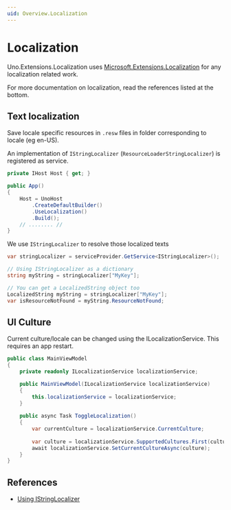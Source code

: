 ```yaml
---
uid: Overview.Localization
---
```

# Localization
Uno.Extensions.Localization uses [Microsoft.Extensions.Localization](https://www.nuget.org/packages/Microsoft.Extensions.Localization) for any localization related work.

For more documentation on localization, read the references listed at the bottom.

## Text localization

Save locale specific resources in `.resw` files in folder corresponding to locale (eg en-US).

An implementation of `IStringLocalizer` (`ResourceLoaderStringLocalizer`) is registered as service.

```csharp
private IHost Host { get; }

public App()
{
    Host = UnoHost
        .CreateDefaultBuilder()
        .UseLocalization()
        .Build();
    // ........ //
}
```

We use `IStringLocalizer` to resolve those localized texts

```csharp
var stringLocalizer = serviceProvider.GetService<IStringLocalizer>();

// Using IStringLocalizer as a dictionary
string myString = stringLocalizer["MyKey"];

// You can get a LocalizedString object too
LocalizedString myString = stringLocalizer["MyKey"];
var isResourceNotFound = myString.ResourceNotFound;
```

## UI Culture

Current culture/locale can be changed using the ILocalizationService. This requires an app restart. 


```csharp
public class MainViewModel
{
    private readonly ILocalizationService localizationService;

    public MainViewModel(ILocalizationService localizationService)
    {
        this.localizationService = localizationService;
    } 
    
    public async Task ToggleLocalization()
    {
        var currentCulture = localizationService.CurrentCulture;
        
        var culture = localizationService.SupportedCultures.First(culture => culture.Name != currentCulture.Name);
        await localizationService.SetCurrentCultureAsync(culture);
    }
}
```

## References

- [Using IStringLocalizer](https://docs.microsoft.com/en-us/aspnet/core/fundamentals/localization?view=aspnetcore-3.1)